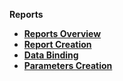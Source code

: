 <strong>Reports<strong>
​        

<ul>
	<li><a href="/articles/38_reports/01_reports_overview.md">Reports Overview</a></li>
	<li><a href="/articles/38_reports/02_create_new_report.md">Report Creation</a></li>
	<li><a href="/articles/38_reports/03_data_binding.md">Data Binding</a></li>
	<li><a href="/articles/38_reports/04_parameters_creation.md">Parameters Creation</a></li>

</ul>
